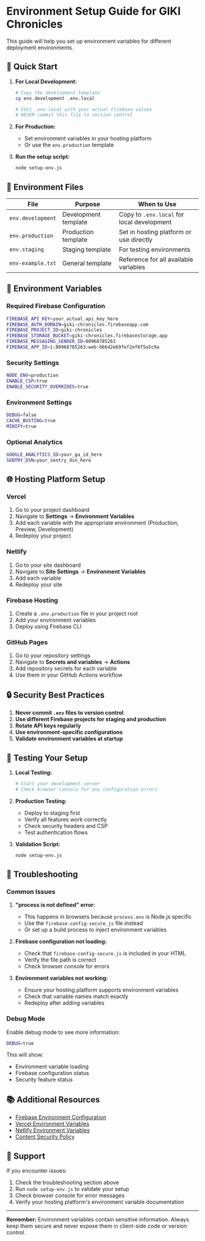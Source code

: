 # Environment Setup Guide for GIKI Chronicles

This guide will help you set up environment variables for different deployment environments.

## 🚀 Quick Start

1. **For Local Development:**
   ```bash
   # Copy the development template
   cp env.development .env.local
   
   # Edit .env.local with your actual Firebase values
   # NEVER commit this file to version control
   ```

2. **For Production:**
   - Set environment variables in your hosting platform
   - Or use the `env.production` template

3. **Run the setup script:**
   ```bash
   node setup-env.js
   ```

## 📁 Environment Files

| File | Purpose | When to Use |
|------|---------|-------------|
| `env.development` | Development template | Copy to `.env.local` for local development |
| `env.production` | Production template | Set in hosting platform or use directly |
| `env.staging` | Staging template | For testing environments |
| `env-example.txt` | General template | Reference for all available variables |

## 🔧 Environment Variables

### Required Firebase Configuration
```bash
FIREBASE_API_KEY=your_actual_api_key_here
FIREBASE_AUTH_DOMAIN=giki-chronicles.firebaseapp.com
FIREBASE_PROJECT_ID=giki-chronicles
FIREBASE_STORAGE_BUCKET=giki-chronicles.firebasestorage.app
FIREBASE_MESSAGING_SENDER_ID=80968785263
FIREBASE_APP_ID=1:80968785263:web:666d2e69fef2ef6f5a5c9a
```

### Security Settings
```bash
NODE_ENV=production
ENABLE_CSP=true
ENABLE_SECURITY_OVERRIDES=true
```

### Environment Settings
```bash
DEBUG=false
CACHE_BUSTING=true
MINIFY=true
```

### Optional Analytics
```bash
GOOGLE_ANALYTICS_ID=your_ga_id_here
SENTRY_DSN=your_sentry_dsn_here
```

## 🌐 Hosting Platform Setup

### Vercel
1. Go to your project dashboard
2. Navigate to **Settings** → **Environment Variables**
3. Add each variable with the appropriate environment (Production, Preview, Development)
4. Redeploy your project

### Netlify
1. Go to your site dashboard
2. Navigate to **Site Settings** → **Environment Variables**
3. Add each variable
4. Redeploy your site

### Firebase Hosting
1. Create a `.env.production` file in your project root
2. Add your environment variables
3. Deploy using Firebase CLI

### GitHub Pages
1. Go to your repository settings
2. Navigate to **Secrets and variables** → **Actions**
3. Add repository secrets for each variable
4. Use them in your GitHub Actions workflow

## 🔒 Security Best Practices

1. **Never commit `.env` files to version control**
2. **Use different Firebase projects for staging and production**
3. **Rotate API keys regularly**
4. **Use environment-specific configurations**
5. **Validate environment variables at startup**

## 🧪 Testing Your Setup

1. **Local Testing:**
   ```bash
   # Start your development server
   # Check browser console for any configuration errors
   ```

2. **Production Testing:**
   - Deploy to staging first
   - Verify all features work correctly
   - Check security headers and CSP
   - Test authentication flows

3. **Validation Script:**
   ```bash
   node setup-env.js
   ```

## 🚨 Troubleshooting

### Common Issues

1. **"process is not defined" error:**
   - This happens in browsers because `process.env` is Node.js specific
   - Use the `firebase-config-secure.js` file instead
   - Or set up a build process to inject environment variables

2. **Firebase configuration not loading:**
   - Check that `firebase-config-secure.js` is included in your HTML
   - Verify the file path is correct
   - Check browser console for errors

3. **Environment variables not working:**
   - Ensure your hosting platform supports environment variables
   - Check that variable names match exactly
   - Redeploy after adding variables

### Debug Mode

Enable debug mode to see more information:
```bash
DEBUG=true
```

This will show:
- Environment variable loading
- Firebase configuration status
- Security feature status

## 📚 Additional Resources

- [Firebase Environment Configuration](https://firebase.google.com/docs/projects/learn-more#config-files)
- [Vercel Environment Variables](https://vercel.com/docs/concepts/projects/environment-variables)
- [Netlify Environment Variables](https://docs.netlify.com/environment-variables/get-started/)
- [Content Security Policy](https://developer.mozilla.org/en-US/docs/Web/HTTP/CSP)

## 🤝 Support

If you encounter issues:
1. Check the troubleshooting section above
2. Run `node setup-env.js` to validate your setup
3. Check browser console for error messages
4. Verify your hosting platform's environment variable documentation

---

**Remember:** Environment variables contain sensitive information. Always keep them secure and never expose them in client-side code or version control.
